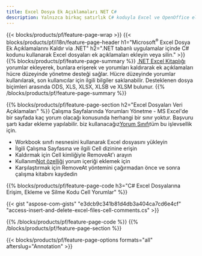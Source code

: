 ```yaml
---
title: Excel Dosya Ek Açıklamaları NET C#
description: Yalnızca birkaç satırlık C# koduyla Excel ve OpenOffice elektronik tablolarına veri açıklaması ekleyin veya kaldırın.
---
```

{{< blocks/products/pf/feature-page-wrap >}}
{{< blocks/products/pf/i18n/feature-page-header h1="Microsoft<sup>&reg;</sup> Excel Dosya Ek Açıklamalarını Kaldır via .NET" h2=".NET tabanlı uygulamalar içinde C# kodunu kullanarak Excel dosyaları ek açıklamaları ekleyin veya silin." >}}
{{% blocks/products/pf/feature-page-summary %}}
[.NET Excel Kitaplığı](/cells/tr/net/) yorumlar ekleyerek, bunlara erişerek ve yorumları kaldırarak ek açıklamaları hücre düzeyinde yönetme desteği sağlar. Hücre düzeyinde yorumlar kullanılarak, son kullanıcılar için ilgili bilgiler saklanabilir. Desteklenen dosya biçimleri arasında ODS, XLS, XLSX, XLSB ve XLSM bulunur.
{{% /blocks/products/pf/feature-page-summary %}}

{{% blocks/products/pf/feature-page-section h2="Excel Dosyaları Veri Açıklamaları" %}}
 Çalışma Sayfalarında Yorumları Yönetme - MS Excel'de bir sayfada kaç yorum olacağı konusunda herhangi bir sınır yoktur. Başvuru şartı kadar ekleme yapılabilir. biz kullanacağız[Yorum Sınıfı](https://reference.aspose.com/cells/net/aspose.cells/comment)tüm bu işlevsellik için.

+ Workbook sınıfı nesnesini kullanarak Excel dosyasını yükleyin
+ İlgili Çalışma Sayfasına ve ilgili Cell dizinine erişin
+ Kaldırmak için Cell kimliğiyle RemoveAt'ı arayın
 + Kullanım[Not özelliği](https://reference.aspose.com/cells/net/aspose.cells/comment/properties/note) yorum içeriği eklemek için
+ Karşılaştırmak için RemoveAt yöntemini çağırmadan önce ve sonra çalışma kitabını kaydedin

{{% blocks/products/pf/feature-page-code h3="C# Excel Dosyalarına Erişim, Ekleme ve Silme Kodu Cell Yorumlar" %}}


{{< gist "aspose-com-gists" "e3dcb9c341b81d4db3a404ca7cd6e4cf" "access-insert-and-delete-excel-files-cell-comments.cs" >}}

{{% /blocks/products/pf/feature-page-code %}}
{{% /blocks/products/pf/feature-page-section %}}

{{< blocks/products/pf/feature-page-options formats="all" afterslug="Annotation" >}}
